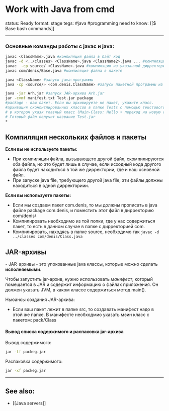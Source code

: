 # Work with Java from cmd

status: Ready
format: stage
tegs: #java #programming 
need to know: [[$ Base  bash commands]]

---

### Основные команды работы с javac и java:
```bash
javac <ClassName>.java #компиляция файла в байт код
javac -d <../classes> <ClassName>.java <ClassName2>.java ... #компиляция файл(а\ов) в указанную дирректорию
javac  -cp source/ <ClassName>.java #компиляция из указанной дирректории
javac com/denis/Base.java #компиляция файла в пакете

java <ClassName> #запуск java-программы
java -cp <source/> <com.denis.ClassName> #запуск пакетной программы из папкки source 

java -jar Arh.jar #запуск JAR-архива Arh.jar
jar -cvmf manifest.txt Test.jar package
#package - ваш пакет. Если вы архивируете не пакет, укажите класс.
#архивация скомпитлированных классов в папке Tests с помощью текстового файла manifest.txt,
# в котором указк главный класс (Main-Class: Hello + переход на новую строку). 
# Готовый файл получит название Test.jar
*
```
 
 
 ## Компиляция нескольких файлов и пакеты
 
 **Если вы не используете пакеты:**
 - При компиляции файла, вызывающего другой файл, скомпилируются оба файла, но это будет лишь в случае, если исходный кода другого файла будет находиться в той же дирректории, где и наш основной файл.
 - При запуске java file, требующего другой java file, эти файлы должны находиться в одной дирректориии.

**Если вы используете пакеты:**
- Если мы создаем пакет com.denis, то мы должны прописать в java файле package com.denis, и поместить этот файл в дирректорию com/denis/ 
- Компилировать необходимо из той попки, где у нас содержиться пакет, то есть в данном случае в папке с дирректорией com.
- Компилировать, находясь в папке source, необходимо так `javac -d ../classes com/denis/Class.java`

## JAR-архивы
\- JAR-архивы - это упокованные java классы, которые можно сделать **исполняемыми**.

Чтобы запустить jar-архив, нужно использовать *манифест*, который помещается в JAR и содержит информацию о файлах приложения. Он должен указать JVM, в каком классе содержиться метод main().

Ньюансы создания JAR-архива:
- Если ваш пакет лежит в папке src, то создавать манифест надо в этой же папке. В манифесте необходмио указать мэин класс с пакетом: pack/Class

#### Вывод списка содержимого и распаковка jar-архива 

Вывод содержимого: 
```bash
jar -tf packeg.jar 
```

Распаковка содержимого: 
```bash
jar -xf packeg.jar 
```

---
## See also:
- [[Java servers]]